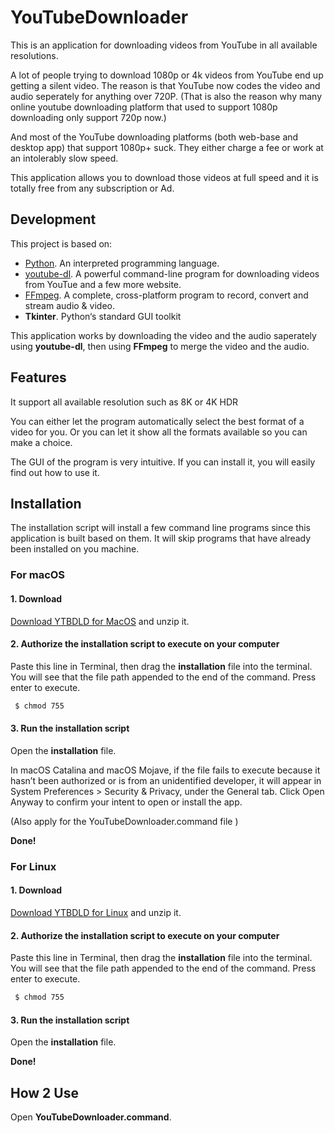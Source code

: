 # YouTubeDownloader


This is an application for downloading videos from YouTube in all available resolutions.

A lot of people trying to download 1080p or 4k videos from YouTube end up getting a silent video. The reason is that YouTube now codes the video and  audio seperately for anything over 720P. (That is also the reason why many online youtube downloading platform that used to support 1080p downloading only support 720p now.)

And most of the YouTube downloading platforms (both web-base and desktop app) that support 1080p+ suck. They either charge a fee or work at an intolerably slow speed.

This application allows you to download those videos at full speed and it is totally free from any subscription or Ad.





## Development

This project is based on:

- [Python](https://www.python.org/).  An interpreted programming language.
- [youtube-dl](https://ytdl-org.github.io/youtube-dl/). A powerful command-line program for downloading videos from YouTue and a few more website.
- [FFmpeg](https://ffmpeg.org/). A complete, cross-platform program to record, convert and stream audio & video.
- **Tkinter**. Python‘s standard GUI toolkit

This application works by downloading the video and the audio saperately using **youtube-dl**, then using **FFmpeg** to merge the video and the audio. 





## Features

It support all available resolution such as 8K or 4K HDR 

You can either let the program automatically select the best format of a video for you. Or you can let it show all the formats available so you can make a choice.

The GUI of the program is very intuitive. If you can install it, you will easily find out how to use it.





## Installation

The installation script will install a few command line programs since this application is built based on them. It will skip programs that have already been installed on you machine.




### For macOS

#### 1. Download
[Download YTBDLD for MacOS](https://github.com/yuehanui/YouTubeDownloader/raw/master/YTBDLD%20for%20MacOS.zip) and unzip it.

#### 2. Authorize the installation script to execute on your computer



Paste this line in Terminal, then drag the **installation** file into the terminal. You will see that the file path appended to the end of the command. Press enter to execute.

```bash
 $ chmod 755 
```



#### 3. Run the installation script

Open the **installation** file.

In macOS Catalina and macOS Mojave, if the file fails to execute because it hasn’t been authorized or is from an unidentified developer, it will appear in System Preferences > Security & Privacy, under the General tab. Click Open Anyway to confirm your intent to open or install the app.

(Also apply for the YouTubeDownloader.command file )

**Done!**







### For Linux

#### 1. Download
[Download YTBDLD for Linux](https://github.com/yuehanui/YouTubeDownloader/raw/master/YTBDLD%20for%20Linux.zip) and unzip it.




#### 2. Authorize the installation script to execute on your computer

Paste this line in Terminal, then drag the **installation** file into the terminal. You will see that the file path appended to the end of the command. Press enter to execute.

```bash
 $ chmod 755 
```



#### 3. Run the installation script

Open the **installation** file.

**Done!**







## How 2 Use

Open **YouTubeDownloader.command**.
